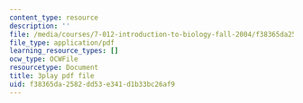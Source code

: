 ```yaml
---
content_type: resource
description: ''
file: /media/courses/7-012-introduction-to-biology-fall-2004/f38365da2582dd53e341d1b33bc26af9_UT6h56ii9s4.pdf
file_type: application/pdf
learning_resource_types: []
ocw_type: OCWFile
resourcetype: Document
title: 3play pdf file
uid: f38365da-2582-dd53-e341-d1b33bc26af9
---
```

